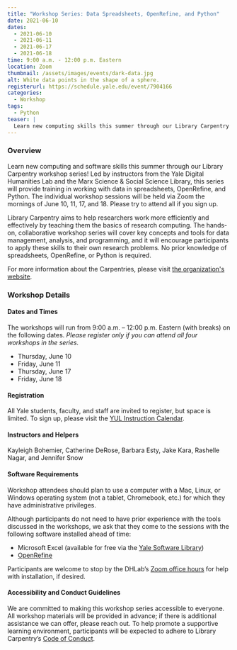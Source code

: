 ```yaml
---
title: "Workshop Series: Data Spreadsheets, OpenRefine, and Python"
date: 2021-06-10
dates:
  - 2021-06-10
  - 2021-06-11
  - 2021-06-17
  - 2021-06-18
time: 9:00 a.m. - 12:00 p.m. Eastern
location: Zoom
thumbnail: /assets/images/events/dark-data.jpg
alt: White data points in the shape of a sphere.
registerurl: https://schedule.yale.edu/event/7904166
categories:
  - Workshop
tags:
  - Python
teaser: |
  Learn new computing skills this summer through our Library Carpentry workshop series! All Yale students, faculty, and staff are welcome. The workshops will be held online the mornings of June 10, 11, 17, and 18. Please try to attend all if you sign up.
---
```

### Overview
Learn new computing and software skills this summer through our Library Carpentry workshop series! Led by instructors from the Yale Digital Humanities Lab and the Marx Science & Social Science Library, this series will provide training in working with data in spreadsheets, OpenRefine, and Python. The individual workshop sessions will be held via Zoom the mornings of June 10, 11, 17, and 18. Please try to attend all if you sign up.

Library Carpentry aims to help researchers work more efficiently and effectively by teaching them the basics of research computing. The hands-on, collaborative workshop series will cover key concepts and tools for data management, analysis, and programming, and it will encourage participants to apply these skills to their own research problems. No prior knowledge of spreadsheets, OpenRefine, or Python is required.

For more information about the Carpentries, please visit <a href="https://carpentries.org/" target="_blank">the organization's website</a>.

### Workshop Details

#### Dates and Times
The workshops will run from 9:00 a.m. – 12:00 p.m. Eastern (with breaks) on the following dates. *Please register only if you can attend all four workshops in the series.*  
-	Thursday, June 10  
-	Friday, June 11  
-	Thursday, June 17  
-	Friday, June 18  

#### Registration
All Yale students, faculty, and staff are invited to register, but space is limited. To sign up, please visit the <a href='https://schedule.yale.edu/event/7904166' target='_blank'>YUL Instruction Calendar</a>.

#### Instructors and Helpers
Kayleigh Bohemier, Catherine DeRose, Barbara Esty, Jake Kara, Rashelle Nagar, and Jennifer Snow  

#### Software Requirements
Workshop attendees should plan to use a computer with a Mac, Linux, or Windows operating system (not a tablet, Chromebook, etc.) for which they have administrative privileges. 

Although participants do not need to have prior experience with the tools discussed in the workshops, we ask that they come to the sessions with the following software installed ahead of time:
-	Microsoft Excel (available for free via the <a href="http://software.yale.edu/" target="_blank">Yale Software Library</a>)  
-	<a href="https://openrefine.org/download.html" target="_blank">OpenRefine</a>  

Participants are welcome to stop by the DHLab’s <a href="https://dhlab.yale.edu/resources/office-hours.html" target="_blank">Zoom office hours</a> for help with installation, if desired.  

#### Accessibility and Conduct Guidelines
We are committed to making this workshop series accessible to everyone. All workshop materials will be provided in advance; if there is additional assistance we can offer, please reach out. To help promote a supportive learning environment, participants will be expected to adhere to Library Carpentry’s <a href="https://docs.carpentries.org/topic_folders/policies/code-of-conduct.html" target="_blank">Code of Conduct</a>.

